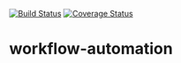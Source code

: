 [![Build Status](https://travis-ci.org/kostkams/workflow-automation.svg?branch=master)](https://travis-ci.org/kostkams/workflow-automation)
[![Coverage Status](https://coveralls.io/repos/github/kostkams/workflow-automation/badge.svg)](https://coveralls.io/github/kostkams/workflow-automation)
# workflow-automation